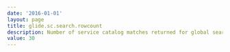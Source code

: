 ```yaml
---
date: '2016-01-01'
layout: page
title: glide.sc.search.rowcount
description: Number of service catalog matches returned for global searches
value: 30
---
```

